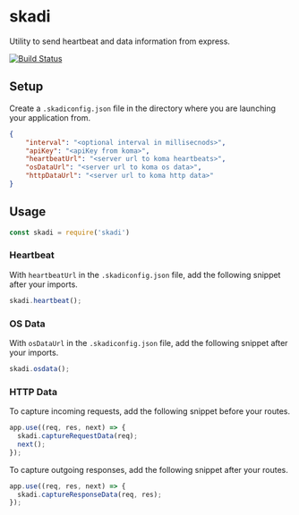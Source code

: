 # skadi
Utility to send heartbeat and data information from express. 

[![Build Status](https://travis-ci.org/hammer-io/skadi.svg?branch=master)](https://travis-ci.org/hammer-io/skadi)

## Setup
Create a `.skadiconfig.json` file in the directory where you are launching your application 
from. 
```json
{
    "interval": "<optional interval in millisecnods>",
    "apiKey": "<apiKey from koma>",
    "heartbeatUrl": "<server url to koma heartbeats>",
    "osDataUrl": "<server url to koma os data>",
    "httpDataUrl": "<server url to koma http data>"
}
```

## Usage
```javascript
const skadi = require('skadi')
```

### Heartbeat
With `heartbeatUrl` in the `.skadiconfig.json` file, add the following snippet after your imports.
```javascript
skadi.heartbeat();
```

### OS Data
With `osDataUrl` in the `.skadiconfig.json` file, add the following snippet after your imports.
```javascript
skadi.osdata();
```
### HTTP Data
To capture incoming requests, add the following snippet before your routes.
```javascript
app.use((req, res, next) => {
  skadi.captureRequestData(req);
  next();
});

```

To capture outgoing responses, add the following snippet after your routes.
```javascript
app.use((req, res, next) => {
  skadi.captureResponseData(req, res);
});
```